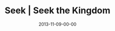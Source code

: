 ---
layout: message
category: message
series: "Kingdom Come"
title: "Seek | Seek the Kingdom"
date: 2013-11-09-00-00
message_id: 830
sc-permalink-url: "http://soundcloud.com/crdschurch/seek-seek-the-kingdom"
audio: "http://s3.amazonaws.com/crossroads-media/messages/audio/110913forweb.mp3"
audio-duration: "42:37"
description: "Brian Tome talks about seeking the Kingdom"
video: "http://s3.amazonaws.com/crossroads-media/messages/video/110913forweb.mp4"
video-duration: "42:37"
yt-embed-url: "//www.youtube.com/embed/z7TE31UGeqM"
video-image: "http://s3.amazonaws.com/crossroads-media/images/btstill110913.jpg"
program: "http://s3.amazonaws.com/crossroads-media/documents/KingdomProgram_Week5_LO.pdf"
tag: 
 - brian-tome
 - kingdom-come
 - journey
 - crossroads-church
 - program
explicit: false
---